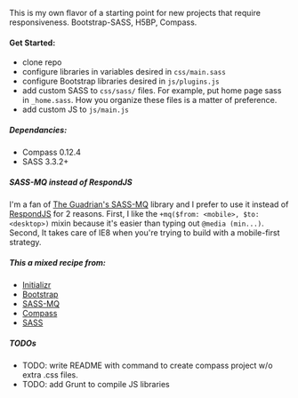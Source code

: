 This is my own flavor of a starting point for new projects that require responsiveness. Bootstrap-SASS, H5BP, Compass.


#### Get Started:
- clone repo
- configure libraries in variables desired in `css/main.sass` 
- configure Bootstrap libraries desired in `js/plugins.js`
- add custom SASS to `css/sass/` files. For example, put home page sass in `_home.sass`. How you organize these files is a matter of preference.
- add custom JS to `js/main.js`


##### Dependancies:
- Compass 0.12.4
- SASS 3.3.2+


##### SASS-MQ instead of RespondJS

I'm a fan of [The Guadrian's SASS-MQ]((https://github.com/guardian/sass-mq/)) library and I prefer to use it instead of [RespondJS](https://github.com/scottjehl/Respond) for 2 reasons. First, I like the `+mq($from: <mobile>, $to: <desktop>)` mixin because it's easier than typing out `@media (min...)`. Second, It takes care of IE8 when you're trying to build with a mobile-first strategy.


##### This a mixed recipe from:
- [Initializr](http://www.initializr.com/)
- [Bootstrap](http://www.getbootstrap.com/)
- [SASS-MQ](https://github.com/guardian/sass-mq/)
- [Compass](http://compass-style.org/)
- [SASS](http://sass-lang.com/)

##### TODOs
- TODO: write README with command to create compass project w/o extra .css files.
- TODO: add Grunt to compile JS libraries